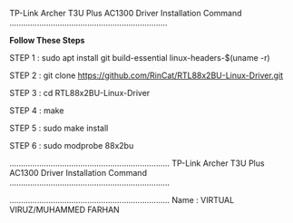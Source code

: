 TP-Link Archer T3U Plus AC1300 Driver Installation Command
.....................................................................

__Follow These Steps__

STEP 1 : sudo apt install git build-essential linux-headers-$(uname -r)

STEP 2 : git clone https://github.com/RinCat/RTL88x2BU-Linux-Driver.git

STEP 3 : cd RTL88x2BU-Linux-Driver

STEP 4 : make

STEP 5 : sudo make install

STEP 6 : sudo modprobe 88x2bu



......................................................................
TP-Link Archer T3U Plus AC1300 Driver Installation Command
......................................................................


......................................................................
Name :  VIRTUAL VIRUZ/MUHAMMED FARHAN
